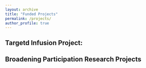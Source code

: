 ```yaml
---
layout: archive
title: "Funded Projects"
permalink: /projects/
author_profile: true
---
```


## Targetd Infusion Project:

## Broadening Participation Research Projects
